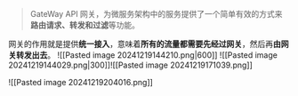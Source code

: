 >GateWay API 网关，为微服务架构中的服务提供了一个简单有效的方式来**路由请求、转发和过滤**等功能。

网关的作用就是提供**统一接入**，意味着**所有的流量都需要先经过网关**，然后再**由网关转发出去**。
![[Pasted image 20241219144210.png|600]]
![[Pasted image 20241219144029.png|300]]![[Pasted image 20241219171039.png]]

![[Pasted image 20241219204016.png]]